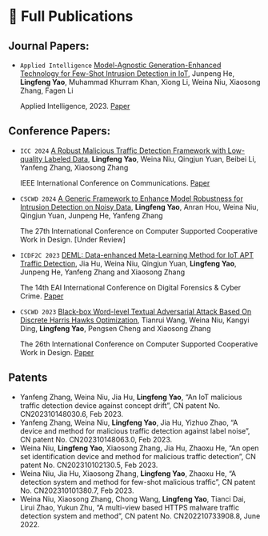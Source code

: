 # 📝 Full Publications 

## Journal Papers:

* ``Applied Intelligence`` [Model-Agnostic Generation-Enhanced Technology for Few-Shot Intrusion Detection in IoT](), Junpeng He, **Lingfeng Yao**, Muhammad Khurram Khan, Xiong Li, Weina Niu, Xiaosong Zhang, Fagen Li

  Applied Intelligence, 2023. [Paper](https://github.com/lingfengyao/lingfengyao.github.io/blob/main/papers/APIN24.pdf)

## Conference Papers:

- ``ICC 2024`` [A Robust Malicious Traffic Detection Framework with Low-quality Labeled Data](), **Lingfeng Yao**, Weina Niu, Qingjun Yuan, Beibei Li, Yanfeng Zhang, Xiaosong Zhang

  IEEE International Conference on Communications. [Paper](../../papers/ICC24.pdf)
  
* ``CSCWD 2024`` [A Generic Framework to Enhance Model Robustness for Intrusion Detection on Noisy Data](), **Lingfeng Yao**, Anran Hou, Weina Niu, Qingjun Yuan, Junpeng He, Yanfeng Zhang

  The 27th International Conference on Computer Supported Cooperative Work in Design. [Under Review]

* ``ICDF2C 2023`` [DEML: Data-enhanced Meta-Learning Method for IoT APT Traffic Detection](), Jia Hu, Weina Niu, Qingjun Yuan, **Lingfeng Yao**, Junpeng He, Yanfeng Zhang and Xiaosong Zhang

  The 14th EAI International Conference on Digital Forensics & Cyber Crime. [Paper](../../papers/ICDF2C23.pdf)

* ``CSCWD 2023`` [Black-box Word-level Textual Adversarial Attack Based On Discrete Harris Hawks 
  Optimization](), Tianrui Wang, Weina Niu, Kangyi Ding, **Lingfeng Yao**, Pengsen Cheng and Xiaosong Zhang

  The 26th International Conference on Computer Supported Cooperative Work in Design. [Paper](../../papers/CSCWD23.pdf)


## Patents

* Yanfeng Zhang, Weina Niu, Jia Hu, **Lingfeng Yao**, “An IoT malicious traffic detection device against 
  concept drift”, CN patent No. CN202310148030.6, Feb 2023.
* Yanfeng Zhang, Weina Niu, **Lingfeng Yao**, Jia Hu, Yizhuo Zhao, “A device and method for malicious 
  traffic detection against label noise”, CN patent No. CN202310148063.0, Feb 2023.
* Weina Niu, **Lingfeng Yao**, Xiaosong Zhang, Jia Hu, Zhaoxu He, “An open set identification device 
  and method for malicious traffic detection”, CN patent No. CN202310102130.5, Feb 2023.
* Weina Niu, Jia Hu, Xiaosong Zhang, **Lingfeng Yao**, Zhaoxu He, “A detection system and method for 
  few-shot malicious traffic”, CN patent No. CN202310101380.7, Feb 2023.
* Weina Niu, Xiaosong Zhang, Chong Wang, **Lingfeng Yao**, Tianci Dai, Lirui Zhao, Yukun Zhu, “A 
  multi-view based HTTPS malware traffic detection system and method”, CN patent No.
  CN202210733908.8, June 2022.

